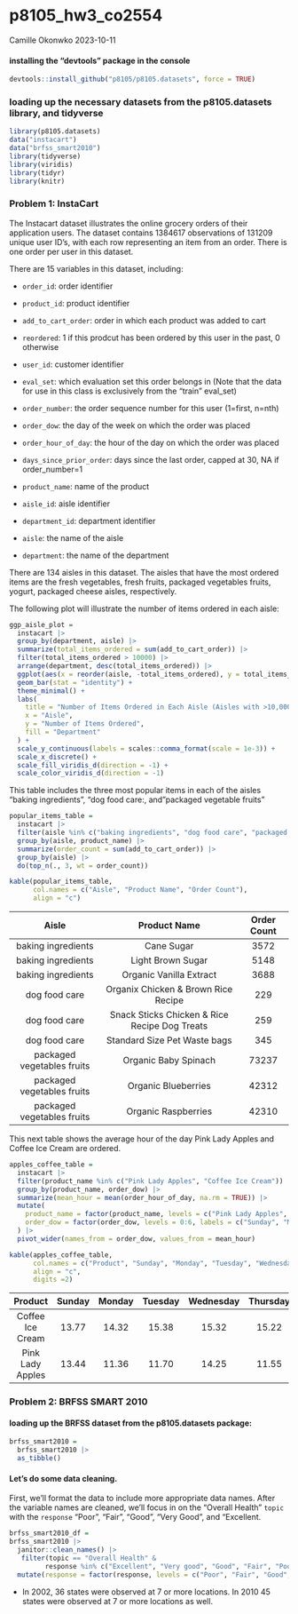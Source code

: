 p8105_hw3_co2554
================
Camille Okonwko
2023-10-11

#### installing the “devtools” package in the console

``` r
devtools::install_github("p8105/p8105.datasets", force = TRUE)
```

### loading up the necessary datasets from the p8105.datasets library, and tidyverse

``` r
library(p8105.datasets)
data("instacart")
data("brfss_smart2010")
library(tidyverse)
library(viridis)
library(tidyr)
library(knitr)
```

### Problem 1: InstaCart

The Instacart dataset illustrates the online grocery orders of their
application users. The dataset contains 1384617 observations of 131209
unique user ID’s, with each row representing an item from an order.
There is one order per user in this dataset.

There are 15 variables in this dataset, including:

- `order_id`: order identifier

- `product_id`: product identifier

- `add_to_cart_order`: order in which each product was added to cart

- `reordered`: 1 if this prodcut has been ordered by this user in the
  past, 0 otherwise

- `user_id`: customer identifier

- `eval_set`: which evaluation set this order belongs in (Note that the
  data for use in this class is exclusively from the “train” eval_set)

- `order_number`: the order sequence number for this user (1=first,
  n=nth)

- `order_dow`: the day of the week on which the order was placed

- `order_hour_of_day`: the hour of the day on which the order was placed

- `days_since_prior_order`: days since the last order, capped at 30, NA
  if order_number=1

- `product_name`: name of the product

- `aisle_id`: aisle identifier

- `department_id`: department identifier

- `aisle`: the name of the aisle

- `department`: the name of the department

There are 134 aisles in this dataset. The aisles that have the most
ordered items are the fresh vegetables, fresh fruits, packaged
vegetables fruits, yogurt, packaged cheese aisles, respectively.

The following plot will illustrate the number of items ordered in each
aisle:

``` r
ggp_aisle_plot =
  instacart |>
  group_by(department, aisle) |>
  summarize(total_items_ordered = sum(add_to_cart_order)) |>
  filter(total_items_ordered > 10000) |>
  arrange(department, desc(total_items_ordered)) |>
  ggplot(aes(x = reorder(aisle, -total_items_ordered), y = total_items_ordered, fill = department)) +
  geom_bar(stat = "identity") +
  theme_minimal() +
  labs(
    title = "Number of Items Ordered in Each Aisle (Aisles with >10,000 items) - Grouped by Department",
    x = "Aisle",
    y = "Number of Items Ordered",
    fill = "Department"
  ) +
  scale_y_continuous(labels = scales::comma_format(scale = 1e-3)) +
  scale_x_discrete() +
  scale_fill_viridis_d(direction = -1) +
  scale_color_viridis_d(direction = -1)
```

This table includes the three most popular items in each of the aisles
“baking ingredients”, “dog food care:, and”packaged vegetable fruits”

``` r
popular_items_table =
  instacart |>
  filter(aisle %in% c("baking ingredients", "dog food care", "packaged vegetables fruits")) |>
  group_by(aisle, product_name) |>
  summarize(order_count = sum(add_to_cart_order)) |>
  group_by(aisle) |>
  do(top_n(., 3, wt = order_count))

kable(popular_items_table, 
      col.names = c("Aisle", "Product Name", "Order Count"),
      align = "c")
```

|           Aisle            |                 Product Name                  | Order Count |
|:--------------------------:|:---------------------------------------------:|:-----------:|
|     baking ingredients     |                  Cane Sugar                   |    3572     |
|     baking ingredients     |               Light Brown Sugar               |    5148     |
|     baking ingredients     |            Organic Vanilla Extract            |    3688     |
|       dog food care        |      Organix Chicken & Brown Rice Recipe      |     229     |
|       dog food care        | Snack Sticks Chicken & Rice Recipe Dog Treats |     259     |
|       dog food care        |         Standard Size Pet Waste bags          |     345     |
| packaged vegetables fruits |             Organic Baby Spinach              |    73237    |
| packaged vegetables fruits |              Organic Blueberries              |    42312    |
| packaged vegetables fruits |              Organic Raspberries              |    42310    |

This next table shows the average hour of the day Pink Lady Apples and
Coffee Ice Cream are ordered.

``` r
apples_coffee_table =
  instacart |>
  filter(product_name %in% c("Pink Lady Apples", "Coffee Ice Cream")) |>
  group_by(product_name, order_dow) |>
  summarize(mean_hour = mean(order_hour_of_day, na.rm = TRUE)) |>
  mutate(
    product_name = factor(product_name, levels = c("Pink Lady Apples", "Coffee Ice Cream")),
    order_dow = factor(order_dow, levels = 0:6, labels = c("Sunday", "Monday", "Tuesday", "Wednesday", "Thursday", "Friday", "Saturday"))
  ) |> 
  pivot_wider(names_from = order_dow, values_from = mean_hour)

kable(apples_coffee_table, 
      col.names = c("Product", "Sunday", "Monday", "Tuesday", "Wednesday", "Thursday", "Friday", "Saturday"),
      align = "c",
      digits =2)
```

|     Product      | Sunday | Monday | Tuesday | Wednesday | Thursday | Friday | Saturday |
|:----------------:|:------:|:------:|:-------:|:---------:|:--------:|:------:|:--------:|
| Coffee Ice Cream | 13.77  | 14.32  |  15.38  |   15.32   |  15.22   | 12.26  |  13.83   |
| Pink Lady Apples | 13.44  | 11.36  |  11.70  |   14.25   |  11.55   | 12.78  |  11.94   |

### Problem 2: BRFSS SMART 2010

#### loading up the BRFSS dataset from the p8105.datasets package:

``` r
brfss_smart2010 = 
  brfss_smart2010 |> 
  as_tibble()
```

#### Let’s do some data cleaning.

First, we’ll format the data to include more appropriate data names.
After the variable names are cleaned, we’ll focus in on the “Overall
Health” `topic` with the `response` “Poor”, “Fair”, “Good”, “Very Good”,
and “Excellent.

``` r
brfss_smart2010_df =
brfss_smart2010 |> 
  janitor::clean_names() |> 
   filter(topic == "Overall Health" & 
         response %in% c("Excellent", "Very good", "Good", "Fair", "Poor")) |> 
  mutate(response = factor(response, levels = c("Poor", "Fair", "Good", "Very Good", "Excellent"), ordered = TRUE))
```

- In 2002, 36 states were observed at 7 or more locations. In 2010 45
  states were observed at 7 or more locations as well.
